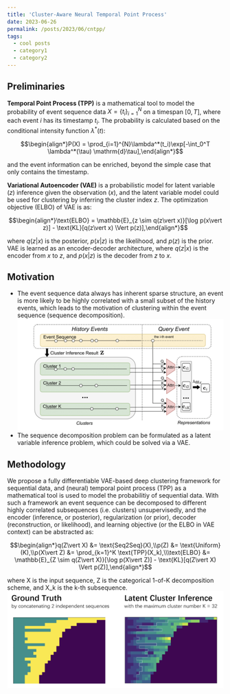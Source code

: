```yaml
---
title: 'Cluster-Aware Neural Temporal Point Process'
date: 2023-06-26
permalink: /posts/2023/06/cntpp/
tags:
  - cool posts
  - category1
  - category2
---
```


<!-- ## Cluster-Aware Neural Temporal Point Process -->

## Preliminaries 

**Temporal Point Process (TPP)** is a mathematical tool to model the probability of event sequence data  $X = \{t_i\}_{i=1}^{N}$ on a timespan $[0, T]$, where each event $i$ has its timestamp $t_i$. The probability is calculated based on the conditional intensity function $\lambda^*(t)$:

$$\begin{align*}P(X) = \prod_{i=1}^{N}\lambda^*(t_i)\exp[-\int_0^T \lambda^*(\tau) \mathrm{d}\tau],\end{align*}$$ 

and the event information can be enriched, beyond the simple case that only contains the timestamp.

**Variational Autoencoder (VAE)** is a probabilistic model for latent variable ($z$) inference given the observation ($x$), and the latent variable model could be used for clustering by inferring the cluster index $z$. The optimization objective (ELBO) of VAE is as: 

$$\begin{align*}\text{ELBO} = \mathbb{E}_{z \sim q(z\vert x)}[\log p(x\vert z)] - \text{KL}[q(z\vert x) \Vert   p(z)],\end{align*}$$ 

where $q(z\vert x)$ is the posterior, $p(x\vert z)$ is the likelihood, and $p(z)$ is the prior. VAE is learned as an encoder-decoder architecture, where $q(z\vert x)$ is the encoder from $x$ to $z$, and $p(x\vert z)$ is the decoder from $z$ to $x$.

## Motivation

- The event sequence data always has inherent sparse structure, an event is more likely to be highly correlated with a small subset of the history events, which leads to the motivation of clustering within the event sequence (sequence decomposition). ![demo](https://raw.githubusercontent.com/dingfangyu/dingfangyu.github.io/master/_posts//cluster.png)
- The sequence decomposition problem can be formulated as a latent variable inference problem, which could be solved via a VAE.

## Methodology

We propose a fully differentiable VAE-based deep clustering framework for sequential data, and (neural) temporal point process (TPP) as a mathematical tool is used to model the probabilitiy of sequential data. With such a framework an event sequence can be decomposed to different highly correlated subsequences (i.e. clusters) unsupervisedly, and the encoder (inference, or posterior), regularization (or prior), decoder (reconstruction, or likelihood), and learning objective (or the ELBO in VAE context) can be abstracted as: 

$$\begin{align*}q(Z\vert X) &= \text{Seq2Seq}(X),\\p(Z)   &= \text{Uniform}(K),\\p(X\vert Z) &= \prod_{k=1}^K \text{TPP}(X_k),\\\text{ELBO} &= \mathbb{E}_{Z \sim q(Z\vert X)}[\log p(X\vert Z)] - \text{KL}[q(Z\vert X) \Vert   p(Z)],\end{align*}$$ 

where X is the input sequence, Z is the categorical 1-of-K decomposition scheme, and X_k is the k-th subsequence.
![](https://raw.githubusercontent.com/dingfangyu/dingfangyu.github.io/master/_posts//demo.png)